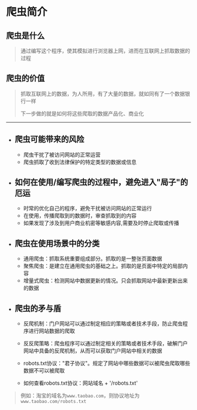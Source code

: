 # 爬虫简介
## 爬虫是什么
> 通过编写这个程序，使其模拟进行浏览器上网，进而在互联网上抓取数据的过程

## 爬虫的价值
> 抓取互联网上的数据，为人所用，有了大量的数据，就如同有了一个数据银行一样
>
> 下一步做的就是如何将这些爬取的数据产品化、商业化

------

- ## 爬虫可能带来的风险
  - 爬虫干扰了被访问网站的正常运营
  - 爬虫抓取了收到法律保护的特定类型的数据或信息

- ## 如何在使用/编写爬虫的过程中，避免进入"局子"的厄运
  - 时常的优化自己的程序，避免干扰被访问网站的正常运行
  - 在使用，传播爬取到的数据时，审查抓取到的内容
  - 如果发现了涉及到用户商业机密等敏感内容,需要及时停止爬取或传播


- ## 爬虫在使用场景中的分类
  - 通用爬虫：抓取系统重要组成部分。抓取的是一整张页面数据
  - 聚焦爬虫：是建立在通用爬虫的基础之上。抓取的是页面中特定的局部内容
  - 增量式爬虫：检测网站中数据更新的情况。只会抓取网站中最新更新出来的数据


- ## 爬虫的矛与盾
  - 反爬机制：门户网站可以通过制定相应的策略或者技术手段，防止爬虫程序进行网站数据的爬取

  - 反反爬策略：爬虫程序可以通过制定相关的策略或者技术手段，破解门户网站中具备的反爬机制，从而可以获取门户网站中相关的数据

  - robots.txt协议："君子协议"。规定了网站中哪些数据可以被爬虫爬取哪些数据不可以被爬取

  - 如何查看robots.txt协议：网站域名 + '/robots.txt'

> 例如：淘宝的域名为`www.taobao.com`，则协议地址为`www.taobao.com/robots.txt`